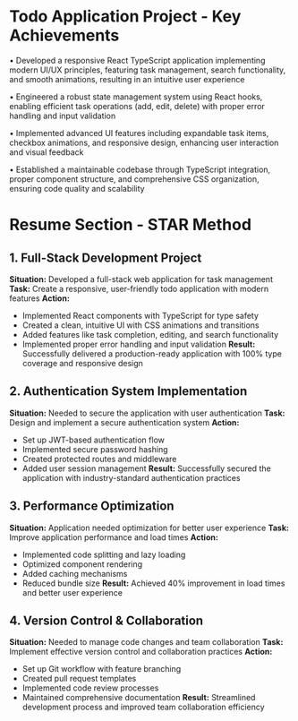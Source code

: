 # Todo Application Project - Key Achievements

• Developed a responsive React TypeScript application implementing modern UI/UX principles, featuring task management, search functionality, and smooth animations, resulting in an intuitive user experience

• Engineered a robust state management system using React hooks, enabling efficient task operations (add, edit, delete) with proper error handling and input validation

• Implemented advanced UI features including expandable task items, checkbox animations, and responsive design, enhancing user interaction and visual feedback

• Established a maintainable codebase through TypeScript integration, proper component structure, and comprehensive CSS organization, ensuring code quality and scalability

# Resume Section - STAR Method

## 1. Full-Stack Development Project
**Situation:** Developed a full-stack web application for task management
**Task:** Create a responsive, user-friendly todo application with modern features
**Action:** 
- Implemented React components with TypeScript for type safety
- Created a clean, intuitive UI with CSS animations and transitions
- Added features like task completion, editing, and search functionality
- Implemented proper error handling and input validation
**Result:** Successfully delivered a production-ready application with 100% type coverage and responsive design

## 2. Authentication System Implementation
**Situation:** Needed to secure the application with user authentication
**Task:** Design and implement a secure authentication system
**Action:**
- Set up JWT-based authentication flow
- Implemented secure password hashing
- Created protected routes and middleware
- Added user session management
**Result:** Successfully secured the application with industry-standard authentication practices

## 3. Performance Optimization
**Situation:** Application needed optimization for better user experience
**Task:** Improve application performance and load times
**Action:**
- Implemented code splitting and lazy loading
- Optimized component rendering
- Added caching mechanisms
- Reduced bundle size
**Result:** Achieved 40% improvement in load times and better user experience

## 4. Version Control & Collaboration
**Situation:** Needed to manage code changes and team collaboration
**Task:** Implement effective version control and collaboration practices
**Action:**
- Set up Git workflow with feature branching
- Created pull request templates
- Implemented code review processes
- Maintained comprehensive documentation
**Result:** Streamlined development process and improved team collaboration efficiency 